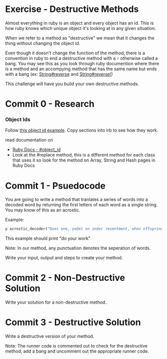 # Exercise - Destructive Methods

Almost everything in ruby is an object and every object has an id. This is how ruby knows which unique object it's looking at in any given situation.

When we refer to a method as "destructive" we mean that it changes the thing without changing the object id.

Even though it doesn't change the function of the method, there is a convention in ruby to end a destructive method with a `!` otherwise called a bang. You may see this as you look through ruby documention where there is a method and an accompying method that has the same name but ends with a bang (ex: [String#reverse](https://ruby-doc.org/core-2.5.1/String.html#method-i-reverse) and [String#reverse!](https://ruby-doc.org/core-2.5.1/String.html#method-i-reverse-21))

This challenge will have you build your own destructive methods.

# Commit 0 - Research

### Object Ids

Follow [this object id example](examples/object_id_example.rb). Copy sections into irb to see how they work.

read documentation on 
- [Ruby Docs - #object_id](https://ruby-doc.org/core-2.5.1/Object.html#method-i-object_id)
- Look at the #replace method, this is a different method for each class that uses it so look for the method on Array, String and Hash pages in Ruby Docs

# Commit 1 - Psuedocode

You are going to write a method that tranlates a series of words into a decoded word by returning the first letters of each word as a single string. You may know of this as an acrostic.

Example: 

```ruby
p acrostic_decoder("Does one, yodel on under resentment, when offsprings refuse kamp?")
```

This example should print "do your work"

Note: In our method, any punctuation denotes the seperation of words.

Write your input, output and steps to create your method.

# Commit 2 - Non-Destructive Solution

Write your solution for a non-destructive method.

# Commit 3 - Destructive Solution

Write a destructive version of your method.

Note: The runner code is commented out to check for the destructive method, add a bang and uncomment out the appropriate runner code.

